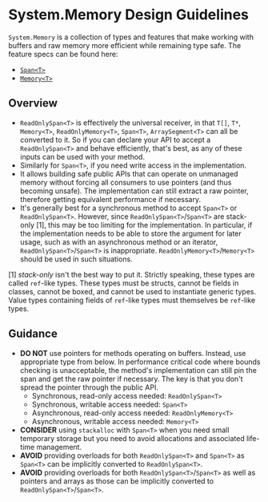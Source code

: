 # System.Memory Design Guidelines

`System.Memory` is a collection of types and features that make working with
buffers and raw memory more efficient while remaining type safe. The feature
specs can be found here:

* [`Span<T>`](https://github.com/dotnet/corefxlab/blob/master/docs/specs/span.md)
* [`Memory<T>`](https://github.com/dotnet/corefxlab/blob/master/docs/specs/memory.md)

## Overview

* `ReadOnlySpan<T>` is effectively the universal receiver, in that `T[]`, `T*`,
  `Memory<T>`, `ReadOnlyMemory<T>`, `Span<T>`, `ArraySegment<T>` can all be
  converted to it. So if you can declare your API to accept a `ReadOnlySpan<T>`
  and behave efficiently, that's best, as any of these inputs can be used with
  your method.
* Similarly for `Span<T>`, if you need write access in the implementation.
* It allows building safe public APIs that can operate on unmanaged memory
  without forcing all consumers to use pointers (and thus becoming unsafe). The
  implementation can still extract a raw pointer, therefore getting equivalent
  performance if necessary.
* It's generally best for a synchronous method to accept `Span<T>` or
  `ReadOnlySpan<T>`. However, since `ReadOnlySpan<T>`/`Span<T>` are stack-only
  [1], this may be too limiting for the implementation. In particular, if the
  implementation needs to be able to store the argument for later usage, such as
  with an asynchronous method or an iterator, `ReadOnlySpan<T>`/`Span<T>` is
  inappropriate. `ReadOnlyMemory<T>`/`Memory<T>` should be used in such
  situations.


[1] *stack-only* isn't the best way to put it. Strictly speaking, these types
    are called `ref`-like types. These types must be structs, cannot be fields
    in classes, cannot be boxed, and cannot be used to instantiate generic
    types. Value types containing fields of `ref`-like types must themselves be
    `ref`-like types.

## Guidance

* **DO NOT** use pointers for methods operating on buffers. Instead, use
  appropriate type from below. In performance critical code where bounds
  checking is unacceptable, the method's implementation can still pin the span
  and get the raw pointer if necessary. The key is that you don't spread the
  pointer through the public API.
    - Synchronous, read-only access needed: `ReadOnlySpan<T>`
    - Synchronous, writable access needed: `Span<T>`
    - Asynchronous, read-only access needed: `ReadOnlyMemory<T>`
    - Asynchronous, writable access needed: `Memory<T>`
* **CONSIDER** using `stackalloc` with `Span<T>` when you need small temporary
  storage but you need to avoid allocations and associated life-time management.
* **AVOID** providing overloads for both `ReadOnlySpan<T>` and `Span<T>` as `Span<T>`
  can be implicitly converted to `ReadOnlySpan<T>`.
* **AVOID** providing overloads for both `ReadOnlySpan<T>`/`Span<T>` as well as
  pointers and arrays as those can be implicitly converted to
  `ReadOnlySpan<T>`/`Span<T>`.
